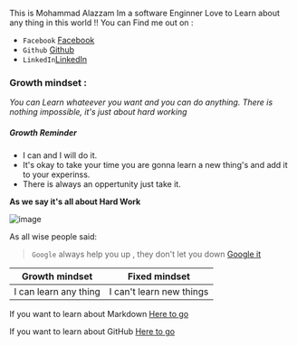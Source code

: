 This is Mohammad Alazzam Im a software Enginner Love to Learn about any thing in this world !! 
You can Find me out on :
* `Facebook` [Facebook](https://www.facebook.com/show.bfhmk)
* `Github` [Github](https://github.com/MohdAzzam)
* `LinkedIn`[LinkedIn](https://www.linkedin.com/in/malazzam94/) 

### Growth mindset :
_You can Learn whateever you want and you can do anything. There is nothing impossible, it's just about hard working_

##### Growth Reminder 
* I can and I will do it.
* It's okay to take your time you are gonna learn a new thing's and add it to your experinss.
* There is always an oppertunity just take it.

__As we say it's all about **Hard Work**__  

![image](https://stickybranding.com/wp-content/uploads/2019/01/SBQ-Hard-Work-946x532.jpg)

As all wise people said:

> `Google` always help you up , they don't let you down  [Google it](https://www.google.com/)
 
 
Growth mindset | Fixed mindset
------------ | -------------
I can learn any thing  | I can't learn new things


If you want to learn about  Markdown [Here to go](https://mohdazzam.github.io/-reading-notes/read02a)

If you want to learn about  GitHub [Here to go](https://mohdazzam.github.io/-reading-notes/read02b)

